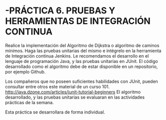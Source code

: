 -PRÁCTICA 6. PRUEBAS Y HERRAMIENTAS DE INTEGRACIÓN CONTINUA
=============

Realice la implementación del Algoritmo de Dijkstra o algoritmo de caminos mínimos. Haga las
pruebas unitarias del mismo e intégrelo en la herramienta de Integración continua Jenkins. Le
recomendamos el desarrollo en el lenguaje de programación Java, y las pruebas unitarias en
JUnit. El código desarrollado como el algoritmo debe de estar disponible en un repositorio, por
ejemplo Github.

Los compañeros que no poseen suficientes habilidades con JUnit, pueden consultar entre otros
este material de un curso 101. http://java.dzone.com/articles/junit-tutorial-beginners
El algoritmo desarrollado, y las pruebas unitarias se evaluaran en las actividades prácticas de la
semana.

Esta práctica se desarrollara de forma individual.
